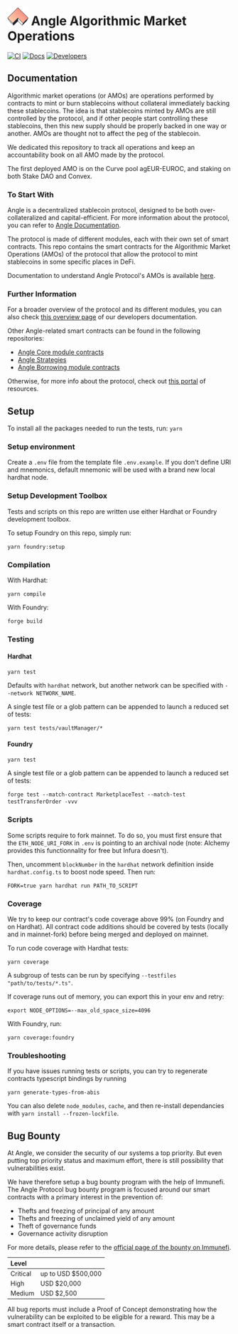 # <img src="logo.svg" alt="Angle Algorithmic Market Operations" height="40px"> Angle Algorithmic Market Operations

[![CI](https://github.com/AngleProtocol/AMO/workflows/CI/badge.svg)](https://github.com/AngleProtocol/AMO/actions?query=workflow%3ACI)
[![Docs](https://img.shields.io/badge/docs-%F0%9F%93%84-blue)](https://docs.angle.money/other-aspects/amo)
[![Developers](https://img.shields.io/badge/developers-%F0%9F%93%84-pink)](https://developers.angle.money)

## Documentation

Algorithmic market operations (or AMOs) are operations performed by contracts to mint or burn stablecoins without collateral immediately backing these stablecoins. The idea is that stablecoins minted by AMOs are still controlled by the protocol, and if other people start controlling these stablecoins, then this new supply should be properly backed in one way or another.
AMOs are thought not to affect the peg of the stablecoin.

We dedicated this repository to track all operations and keep an accountability book on all AMO made by the protocol.

The first deployed AMO is on the Curve pool agEUR-EUROC, and staking on both Stake DAO and Convex.

### To Start With

Angle is a decentralized stablecoin protocol, designed to be both over-collateralized and capital-efficient. For more information about the protocol, you can refer to [Angle Documentation](https://docs.angle.money).

The protocol is made of different modules, each with their own set of smart contracts. This repo contains the smart contracts for the Algorithmic Market Operations (AMOs) of the protocol that allow the protocol to mint stablecoins in some specific places in DeFi.

Documentation to understand Angle Protocol's AMOs is available [here](https://docs.angle.money/other-aspects/amo).

### Further Information

For a broader overview of the protocol and its different modules, you can also check [this overview page](https://developers.angle.money) of our developers documentation.

Other Angle-related smart contracts can be found in the following repositories:

- [Angle Core module contracts](https://github.com/AngleProtocol/angle-core)
- [Angle Strategies](https://github.com/AngleProtocol/angle-strategies)
- [Angle Borrowing module contracts](https://github.com/AngleProtocol/angle-borrow)

Otherwise, for more info about the protocol, check out [this portal](https://linktr.ee/angleprotocol) of resources.

## Setup

To install all the packages needed to run the tests, run:
`yarn`

### Setup environment

Create a `.env` file from the template file `.env.example`.
If you don't define URI and mnemonics, default mnemonic will be used with a brand new local hardhat node.

### Setup Development Toolbox

Tests and scripts on this repo are written use either Hardhat or Foundry development toolbox.

To setup Foundry on this repo, simply run:

```shell
yarn foundry:setup
```

### Compilation

With Hardhat:

```shell
yarn compile
```

With Foundry:

```shell
forge build
```

### Testing

#### Hardhat

```shell
yarn test
```

Defaults with `hardhat` network, but another network can be specified with `--network NETWORK_NAME`.

A single test file or a glob pattern can be appended to launch a reduced set of tests:

```shell
yarn test tests/vaultManager/*
```

#### Foundry

```shell
yarn test
```

A single test file or a glob pattern can be appended to launch a reduced set of tests:

```shell
forge test --match-contract MarketplaceTest --match-test testTransferOrder -vvv
```

### Scripts

Some scripts require to fork mainnet. To do so, you must first ensure that the `ETH_NODE_URI_FORK` in `.env` is pointing to an archival node (note: Alchemy provides this functionnality for free but Infura doesn't).

Then, uncomment `blockNumber` in the `hardhat` network definition inside `hardhat.config.ts` to boost node speed.
Then run:

```shell
FORK=true yarn hardhat run PATH_TO_SCRIPT
```

### Coverage

We try to keep our contract's code coverage above 99% (on Foundry and on Hardhat). All contract code additions should be covered by tests (locally and in mainnet-fork) before being merged and deployed on mainnet.

To run code coverage with Hardhat tests:

```shell
yarn coverage
```

A subgroup of tests can be run by specifying `--testfiles "path/to/tests/*.ts"`.

If coverage runs out of memory, you can export this in your env and retry:

```shell
export NODE_OPTIONS=--max_old_space_size=4096
```

With Foundry, run:

```shell
yarn coverage:foundry
```

### Troubleshooting

If you have issues running tests or scripts, you can try to regenerate contracts typescript bindings by running

```shell
yarn generate-types-from-abis
```

You can also delete `node_modules`, `cache`, and then re-install dependancies with `yarn install --frozen-lockfile`.

## Bug Bounty

At Angle, we consider the security of our systems a top priority. But even putting top priority status and maximum effort, there is still possibility that vulnerabilities exist.

We have therefore setup a bug bounty program with the help of Immunefi. The Angle Protocol bug bounty program is focused around our smart contracts with a primary interest in the prevention of:

- Thefts and freezing of principal of any amount
- Thefts and freezing of unclaimed yield of any amount
- Theft of governance funds
- Governance activity disruption

For more details, please refer to the [official page of the bounty on Immunefi](https://immunefi.com/bounty/angleprotocol/).

| Level    |                     |
| :------- | :------------------ |
| Critical | up to USD \$500,000 |
| High     | USD \$20,000        |
| Medium   | USD \$2,500         |

All bug reports must include a Proof of Concept demonstrating how the vulnerability can be exploited to be eligible for a reward. This may be a smart contract itself or a transaction.
